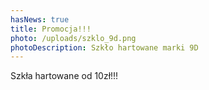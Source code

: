 ```yaml
---
hasNews: true
title: Promocja!!!
photo: /uploads/szklo_9d.png
photoDescription: Szkło hartowane marki 9D
---
```


Szkła hartowane od 10zł!!!

